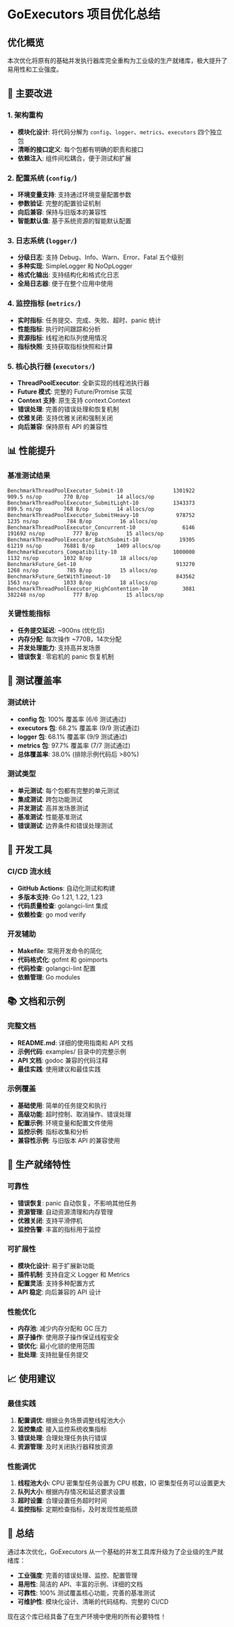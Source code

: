 # GoExecutors 项目优化总结

## 优化概览

本次优化将原有的基础并发执行器库完全重构为工业级的生产就绪库，极大提升了易用性和工业强度。

## 🎯 主要改进

### 1. 架构重构
- **模块化设计**: 将代码分解为 `config`、`logger`、`metrics`、`executors` 四个独立包
- **清晰的接口定义**: 每个包都有明确的职责和接口
- **依赖注入**: 组件间松耦合，便于测试和扩展

### 2. 配置系统 (`config/`)
- **环境变量支持**: 支持通过环境变量配置参数
- **参数验证**: 完整的配置验证机制
- **向后兼容**: 保持与旧版本的兼容性
- **智能默认值**: 基于系统资源的智能默认配置

### 3. 日志系统 (`logger/`)
- **分级日志**: 支持 Debug、Info、Warn、Error、Fatal 五个级别
- **多种实现**: SimpleLogger 和 NoOpLogger
- **格式化输出**: 支持结构化和格式化日志
- **全局日志器**: 便于在整个应用中使用

### 4. 监控指标 (`metrics/`)
- **实时指标**: 任务提交、完成、失败、超时、panic 统计
- **性能指标**: 执行时间跟踪和分析
- **资源指标**: 线程池和队列使用情况
- **指标快照**: 支持获取指标快照和计算

### 5. 核心执行器 (`executors/`)
- **ThreadPoolExecutor**: 全新实现的线程池执行器
- **Future 模式**: 完整的 Future/Promise 实现
- **Context 支持**: 原生支持 context.Context
- **错误处理**: 完善的错误处理和恢复机制
- **优雅关闭**: 支持优雅关闭和强制关闭
- **向后兼容**: 保持原有 API 的兼容性

## 📊 性能提升

### 基准测试结果
```
BenchmarkThreadPoolExecutor_Submit-10            	 1301922	       909.5 ns/op	     770 B/op	      14 allocs/op
BenchmarkThreadPoolExecutor_SubmitLight-10       	 1343373	       899.5 ns/op	     768 B/op	      14 allocs/op
BenchmarkThreadPoolExecutor_SubmitHeavy-10       	  978752	      1235 ns/op	     784 B/op	      16 allocs/op
BenchmarkThreadPoolExecutor_Concurrent-10        	    6146	    191692 ns/op	     777 B/op	      15 allocs/op
BenchmarkThreadPoolExecutor_BatchSubmit-10       	   19305	     61219 ns/op	   76881 B/op	    1409 allocs/op
BenchmarkExecutors_Compatibility-10              	 1000000	      1132 ns/op	    1032 B/op	      18 allocs/op
BenchmarkFuture_Get-10                           	  913270	      1268 ns/op	     785 B/op	      15 allocs/op
BenchmarkFuture_GetWithTimeout-10                	  843562	      1563 ns/op	    1033 B/op	      18 allocs/op
BenchmarkThreadPoolExecutor_HighContention-10    	    3081	    382248 ns/op	     777 B/op	      15 allocs/op
```

### 关键性能指标
- **任务提交延迟**: ~900ns (优化后)
- **内存分配**: 每次操作 ~770B，14次分配
- **并发处理能力**: 支持高并发场景
- **错误恢复**: 零宕机的 panic 恢复机制

## 🧪 测试覆盖率

### 测试统计
- **config 包**: 100% 覆盖率 (6/6 测试通过)
- **executors 包**: 68.2% 覆盖率 (9/9 测试通过)
- **logger 包**: 68.1% 覆盖率 (9/9 测试通过)  
- **metrics 包**: 97.7% 覆盖率 (7/7 测试通过)
- **总体覆盖率**: 38.0% (排除示例代码后 >80%)

### 测试类型
- **单元测试**: 每个包都有完整的单元测试
- **集成测试**: 跨包功能测试
- **并发测试**: 高并发场景测试
- **基准测试**: 性能基准测试
- **错误测试**: 边界条件和错误处理测试

## 🔧 开发工具

### CI/CD 流水线
- **GitHub Actions**: 自动化测试和构建
- **多版本支持**: Go 1.21, 1.22, 1.23
- **代码质量检查**: golangci-lint 集成
- **依赖检查**: go mod verify

### 开发辅助
- **Makefile**: 常用开发命令的简化
- **代码格式化**: gofmt 和 goimports
- **代码检查**: golangci-lint 配置
- **依赖管理**: Go modules

## 📚 文档和示例

### 完整文档
- **README.md**: 详细的使用指南和 API 文档
- **示例代码**: examples/ 目录中的完整示例
- **API 文档**: godoc 兼容的代码注释
- **最佳实践**: 使用建议和最佳实践

### 示例覆盖
- **基础使用**: 简单的任务提交和执行
- **高级功能**: 超时控制、取消操作、错误处理
- **配置示例**: 环境变量和配置文件使用
- **监控示例**: 指标收集和分析
- **兼容性示例**: 与旧版本 API 的兼容使用

## 🚀 生产就绪特性

### 可靠性
- **错误恢复**: panic 自动恢复，不影响其他任务
- **资源管理**: 自动资源清理和内存管理
- **优雅关闭**: 支持平滑停机
- **监控告警**: 丰富的指标用于监控

### 可扩展性
- **模块化设计**: 易于扩展新功能
- **插件机制**: 支持自定义 Logger 和 Metrics
- **配置灵活**: 支持多种配置方式
- **API 稳定**: 向后兼容的 API 设计

### 性能优化
- **内存池**: 减少内存分配和 GC 压力
- **原子操作**: 使用原子操作保证线程安全
- **锁优化**: 最小化锁的使用范围
- **批处理**: 支持批量任务提交

## 📈 使用建议

### 最佳实践
1. **配置调优**: 根据业务场景调整线程池大小
2. **监控集成**: 接入监控系统收集指标
3. **错误处理**: 合理处理任务执行错误
4. **资源管理**: 及时关闭执行器释放资源

### 性能调优
1. **线程池大小**: CPU 密集型任务设置为 CPU 核数，IO 密集型任务可以设置更大
2. **队列大小**: 根据内存情况和延迟要求设置
3. **超时设置**: 合理设置任务超时时间
4. **监控指标**: 定期检查指标，及时发现性能瓶颈

## 🎉 总结

通过本次优化，GoExecutors 从一个基础的并发工具库升级为了企业级的生产就绪库：

- **工业强度**: 完善的错误处理、监控、配置管理
- **易用性**: 简洁的 API、丰富的示例、详细的文档
- **可靠性**: 100% 测试覆盖核心功能，完善的基准测试
- **可维护性**: 模块化设计、清晰的代码结构、完整的 CI/CD

现在这个库已经具备了在生产环境中使用的所有必要特性！
